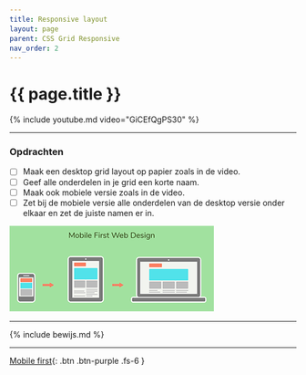 ```yaml
---
title: Responsive layout
layout: page
parent: CSS Grid Responsive
nav_order: 2
---
```


# {{ page.title }}

{% include youtube.md video="GiCEfQgPS30" %}

---

### Opdrachten
- [ ] Maak een desktop grid layout op papier zoals in de video.
- [ ] Geef alle onderdelen in je grid een korte naam.
- [ ] Maak ook mobiele versie zoals in de video. 
- [ ] Zet bij de mobiele versie alle onderdelen van de desktop versie onder elkaar en zet de juiste namen er in.

![Mobile first](images/mobile-first.png)


---

{% include bewijs.md %}

---

[Mobile first](2-mobile-first){: .btn .btn-purple .fs-6 }


